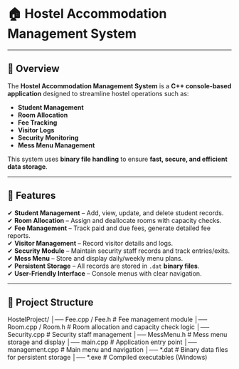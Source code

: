 # 🏠 Hostel Accommodation Management System

---

## 📌 Overview  
The **Hostel Accommodation Management System** is a **C++ console-based application** designed to streamline hostel operations such as:  
- **Student Management**  
- **Room Allocation**  
- **Fee Tracking**  
- **Visitor Logs**  
- **Security Monitoring**  
- **Mess Menu Management**  

This system uses **binary file handling** to ensure **fast, secure, and efficient data storage**.

---

## 🚀 Features  
✔ **Student Management** – Add, view, update, and delete student records.  
✔ **Room Allocation** – Assign and deallocate rooms with capacity checks.  
✔ **Fee Management** – Track paid and due fees, generate detailed fee reports.  
✔ **Visitor Management** – Record visitor details and logs.  
✔ **Security Module** – Maintain security staff records and track entries/exits.  
✔ **Mess Menu** – Store and display daily/weekly menu plans.  
✔ **Persistent Storage** – All records are stored in `.dat` **binary files**.  
✔ **User-Friendly Interface** – Console menus with clear navigation.

---

## 📂 Project Structure  
HostelProject/
│── Fee.cpp / Fee.h # Fee management module
│── Room.cpp / Room.h # Room allocation and capacity check logic
│── Security.cpp # Security staff management
│── MessMenu.h # Mess menu storage and display
│── main.cpp # Application entry point
│── management.cpp # Main menu and navigation
│── *.dat # Binary data files for persistent storage
│── *.exe # Compiled executables (Windows)

